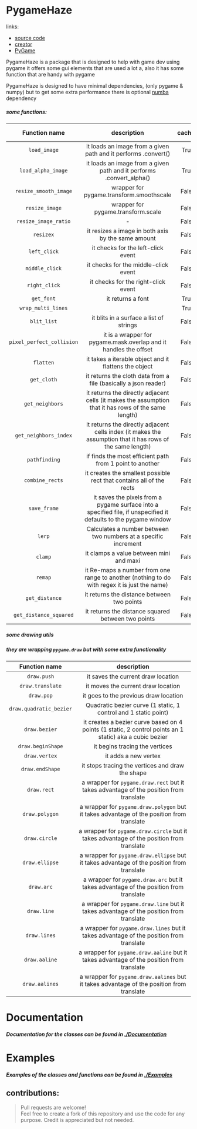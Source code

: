 # PygameHaze

links:
  - [source code](https://github.com/Emc2356/PygameHaze)
  - [creator](https://github.com/Emc2356)
  - [PyGame](https://pygame.org/)

PygameHaze is a package that is designed to help with game dev using pygame
it offers some gui elements that are used a lot a, also it has some function that are handy with pygame

PygameHaze is designed to have minimal dependencies, (only pygame & numpy) but to get some extra performance there is 
optional [numba](https://numba.pydata.org/) dependency

##### some functions:
| Function name | description | cached | Numba jit capability |
|:-------------:|:-----------:|:------:|:------------:|
| `load_image` | it loads an image from a given path and it performs .convert() | True | False |
| `load_alpha_image` | it loads an image from a given path and it performs .convert_alpha() | True | False |
| `resize_smooth_image` | wrapper for pygame.transform.smoothscale | False | False |
| `resize_image` | wrapper for pygame.transform.scale | False | False |
| `resize_image_ratio` | - | False | False |
| `resizex` | it resizes a image in both axis by the same amount | False | False |
| `left_click` | it checks for the left-click event  | False | False |
| `middle_click` | it checks for the middle-click event  | False | False |
| `right_click` | it checks for the right-click event  | False | False |
| `get_font` | it returns a font | True | False |
| `wrap_multi_lines` |  | True | False |
| `blit_list` | it blits in a surface a list of strings | False | False |
| `pixel_perfect_collision` | it is a wrapper for pygame.mask.overlap and it handles the offset | False | False |
| `flatten` | it takes a iterable object and it flattens the object | False | False |
| `get_cloth` | it returns the cloth data from a file (basically a json reader) | False | False |
| `get_neighbors` | it returns the directly adjacent cells (it makes the assumption that it has rows of the same length) | False | False |
| `get_neighbors_index` | it returns the directly adjacent cells index (it makes the assumption that it has rows of the same length) | False | False |
| `pathfinding` | if finds the most efficient path from 1 point to another | False | False |
| `combine_rects` | it creates the smallest possible rect that contains all of the rects | False | False |
| `save_frame` | it saves the pixels from a pygame surface into a specified file, if unspecified it defaults to the pygame window | False | False |
| `lerp` | Calculates a number between two numbers at a specific increment |  False | True |
| `clamp` | it clamps a value between mini and maxi | False | True |
| `remap` | it Re-maps a number from one range to another (nothing to do with regex it is just the name) | False | True |
| `get_distance` | it returns the distance between two points | False | True |
| `get_distance_squared` | it returns the distance squared between two points | False | True |

##### some drawing utils  
##### they are wrapping `pygame.draw` but with some extra functionality
| Function name | description |
|:-------------:|:-----------:|
| `draw.push` | it saves the current draw location |
| `draw.translate` | it moves the current draw location |
| `draw.pop` | it goes to the previous draw location |
| `draw.quadratic_bezier` | Quadratic bezier curve (1 static, 1 control and 1 static point) |
| `draw.bezier` | it creates a bezier curve based on 4 points (1 static, 2 control points an 1 static) aka a cubic bezier |
| `draw.beginShape` | it begins tracing the vertices |
| `draw.vertex` | it adds a new vertex |
| `draw.endShape` | it stops tracing the vertices and draw the shape |
| `draw.rect` | a wrapper for `pygame.draw.rect` but it takes advantage of the position from translate |
| `draw.polygon` | a wrapper for `pygame.draw.polygon` but it takes advantage of the position from translate |
| `draw.circle` | a wrapper for `pygame.draw.circle` but it takes advantage of the position from translate |
| `draw.ellipse` | a wrapper for `pygame.draw.ellipse` but it takes advantage of the position from translate |
| `draw.arc` | a wrapper for `pygame.draw.arc` but it takes advantage of the position from translate |
| `draw.line` | a wrapper for `pygame.draw.line` but it takes advantage of the position from translate |
| `draw.lines` | a wrapper for `pygame.draw.lines` but it takes advantage of the position from translate |
| `draw.aaline` | a wrapper for `pygame.draw.aaline` but it takes advantage of the position from translate |
| `draw.aalines` | a wrapper for `pygame.draw.aalines` but it takes advantage of the position from translate |

# Documentation
##### Documentation for the classes can be found in [./Documentation](./Documentation)

# Examples
##### Examples of the classes and functions can be found in [./Examples](./Examples)

contributions:
---
> Pull requests are welcome!  
> Feel free to create a fork of this repository and use the code for any purpose. Credit is appreciated but not needed.
